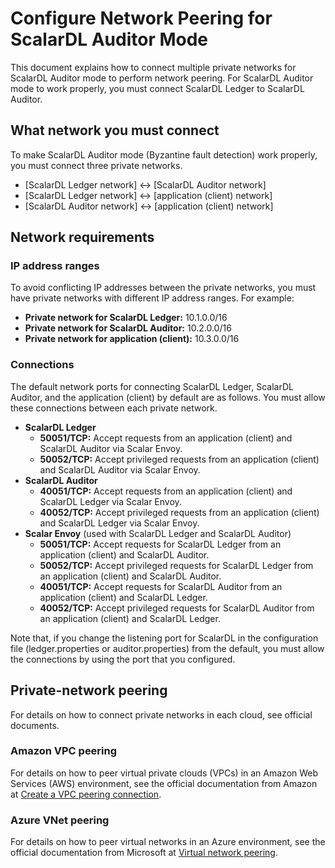 # Configure Network Peering for ScalarDL Auditor Mode

This document explains how to connect multiple private networks for ScalarDL Auditor mode to perform network peering. For ScalarDL Auditor mode to work properly, you must connect ScalarDL Ledger to ScalarDL Auditor.

## What network you must connect

To make ScalarDL Auditor mode (Byzantine fault detection) work properly, you must connect three private networks.

* [ScalarDL Ledger network] ↔ [ScalarDL Auditor network]
* [ScalarDL Ledger network] ↔ [application (client) network]
* [ScalarDL Auditor network] ↔ [application (client) network]

## Network requirements

### IP address ranges

To avoid conflicting IP addresses between the private networks, you must have private networks with different IP address ranges. For example:

* **Private network for ScalarDL Ledger:** 10.1.0.0/16
* **Private network for ScalarDL Auditor:** 10.2.0.0/16
* **Private network for application (client):** 10.3.0.0/16

### Connections

The default network ports for connecting ScalarDL Ledger, ScalarDL Auditor, and the application (client) by default are as follows. You must allow these connections between each private network.

* **ScalarDL Ledger**
    * **50051/TCP:** Accept requests from an application (client) and ScalarDL Auditor via Scalar Envoy.
    * **50052/TCP:** Accept privileged requests from an application (client) and ScalarDL Auditor via Scalar Envoy.
* **ScalarDL Auditor**
    * **40051/TCP:** Accept requests from an application (client) and ScalarDL Ledger via Scalar Envoy.
    * **40052/TCP:** Accept privileged requests from an application (client) and ScalarDL Ledger via Scalar Envoy.
* **Scalar Envoy** (used with ScalarDL Ledger and ScalarDL Auditor)
    * **50051/TCP:** Accept requests for ScalarDL Ledger from an application (client) and ScalarDL Auditor.
    * **50052/TCP:** Accept privileged requests for ScalarDL Ledger from an application (client) and ScalarDL Auditor.
    * **40051/TCP:** Accept requests for ScalarDL Auditor from an application (client) and ScalarDL Ledger.
    * **40052/TCP:** Accept privileged requests for ScalarDL Auditor from an application (client) and ScalarDL Ledger.

Note that, if you change the listening port for ScalarDL in the configuration file (ledger.properties or auditor.properties) from the default, you must allow the connections by using the port that you configured.

## Private-network peering

For details on how to connect private networks in each cloud, see official documents.

### Amazon VPC peering

For details on how to peer virtual private clouds (VPCs) in an Amazon Web Services (AWS) environment, see the official documentation from Amazon at [Create a VPC peering connection](https://docs.aws.amazon.com/vpc/latest/peering/create-vpc-peering-connection.html).

### Azure VNet peering

For details on how to peer virtual networks in an Azure environment, see the official documentation from Microsoft at [Virtual network peering](https://learn.microsoft.com/en-us/azure/virtual-network/virtual-network-peering-overview).
